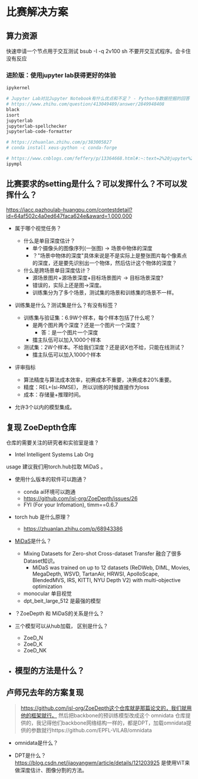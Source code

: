# 比赛解决方案

## 算力资源
快速申请一个节点用于交互测试
bsub -I -q 2v100 sh 
不要开交互式程序。会卡住没有反应
### 进阶版：使用jupyter lab获得更好的体验
```bash
ipykernel

# Jupyter Lab对比Jupyter Notebook有什么优点和不足？ - Python与数据挖掘的回答 - 知乎
# https://www.zhihu.com/question/413049489/answer/2849948408
black
isort
jupyterlab
jupyterlab-spellchecker
jupyterlab-code-formatter

# https://zhuanlan.zhihu.com/p/383005827
# conda install xeus-python -c conda-forge

# https://www.cnblogs.com/feffery/p/13364668.html#:~:text=2%20jupyter%20lab%E5%AE%9E%E7%94%A8%E6%8F%92%E4%BB%B6%E6%8E%A8%E8%8D%90%201%202.1%20debugger%202%202.2,jupyterlab-execute-time%207%202.7%20jupyterlab-plotly%208%202.8%20jupyterlab-spreadsheet%20%E6%9B%B4%E5%A4%9A%E9%A1%B9%E7%9B%AE
ipympl

```


## 比赛要求的setting是什么？可以发挥什么？不可以发挥什么？
https://iacc.pazhoulab-huangpu.com/contestdetail?id=64af502c4a0ed647faca624e&award=1,000,000
- 属于哪个视觉任务？
    - 什么是单目深度估计？
        - 单个摄像头的图像序列(一张图) -> 场景中物体的深度
        - ？"场景中物体的深度"具体来说是不是实际上是整张图片每个像素点的深度，还是要先识别出一个物体，然后估计这个物体的深度？
    - 什么是跨场景单目深度估计？
        - 源场景图片+源场景深度+目标场景图片 -> 目标场景深度?
        - 错误的，实际上还是图->深度。
        - 训练集分为了多个场景，测试集的场景和训练集的场景不一样。

- 训练集是什么？测试集是什么？有没有标签？
    - 训练集与验证集：6.9W个样本，每个样本包括了什么呢？
        - 是两个图片两个深度？还是一个图片一个深度？
            - 答：是一个图片一个深度
        - 擂主队伍可以加入1000个样本
    - 测试集：2W个样本。不给我们深度？还是说X也不给，只能在线测试？
        - 擂主队伍可以加入1000个样本
- 评审指标
    - 算法精度与算法成本效率，初赛成本不重要，决赛成本20%重要。
    - 精度：REL+(si-RMSE)， 所以训练的时候直接作为loss
    - 成本：存储量+推理时间。
- 允许3个以内的模型集成。


## 复现 ZoeDepth仓库
仓库的需要关注的研究者和实验室是谁？
- Intel Intelligent Systems Lab Org

usage 建议我们用torch.hub拉取 MiDaS 。
- 使用什么版本的软件可以跑通？
    - conda ai环境可以跑通
    - https://github.com/isl-org/ZoeDepth/issues/26 
    - FYI (For your Infomation), timm==0.6.7

- torch hub 是什么原理？
    - https://zhuanlan.zhihu.com/p/68943386
- [MiDaS](https://github.com/isl-org/MiDaS)是什么？
    - Mixing Datasets for Zero-shot Cross-dataset Transfer 融合了很多Dataset知识。
        - MiDaS was trained on up to 12 datasets (ReDWeb, DIML, Movies, MegaDepth, WSVD, TartanAir, HRWSI, ApolloScape, BlendedMVS, IRS, KITTI, NYU Depth V2) with multi-objective optimization
    - monocular 单目视觉
    - dpt_beit_large_512 是最强的模型

- ？ZoeDepth 和 MiDaS的关系是什么？

- 三个模型可以从hub加载， 区别是什么？
    - ZoeD_N
    - ZoeD_K
    - ZoeD_NK

- 模型的方法是什么？
    - 


## 卢师兄去年的方案复现
> https://github.com/isl-org/ZoeDepth这个仓库就是那篇论文的，我们就用他的框架就行。
> 然后把backbone的预训练模型改成这个 omnidata 仓库提供的，我记得他们backbone网络结构一样的，都是DPT，加载omnidata提供的参数就行https://github.com/EPFL-VILAB/omnidata

- omnidata是什么？

- DPT是什么？
https://blog.csdn.net/jiaoyangwm/article/details/121203925
是使用ViT来做深度估计、图像分割的方法。

